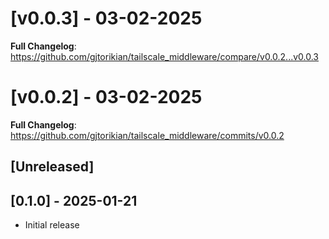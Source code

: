 # [v0.0.3] - 03-02-2025
**Full Changelog**: https://github.com/gjtorikian/tailscale_middleware/compare/v0.0.2...v0.0.3
# [v0.0.2] - 03-02-2025
**Full Changelog**: https://github.com/gjtorikian/tailscale_middleware/commits/v0.0.2
## [Unreleased]

## [0.1.0] - 2025-01-21

- Initial release
